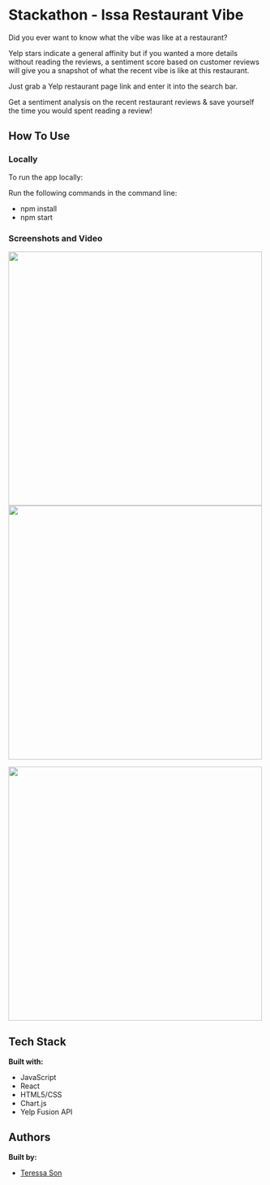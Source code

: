 # Stackathon - Issa Restaurant Vibe

Did you ever want to know what the vibe was like at a restaurant? 

Yelp stars indicate a general affinity but if you wanted a more details without reading the reviews, a sentiment score based on customer reviews will give you a snapshot of what the recent vibe is like at this restaurant.

Just grab a Yelp restaurant page link and enter it into the search bar.

Get a sentiment analysis on the recent restaurant reviews & save yourself the time you would spent reading a review!

## How To Use

### Locally

To run the app locally:

Run the following commands in the command line:

- npm install
- npm start



### Screenshots and Video

<p float="left">
<img src="https://i.imgur.com/txV81sL.png" height="500px" style='display: inline-block'/>
<img src="https://i.imgur.com/t01vQib.png?1" height="500px" style='display: inline-block'/>
</p>
<p float="left">
<img src="https://i.imgur.com/oIHCgHj.png" height="500px" style='display: inline-block'/>
</p>


## Tech Stack

**Built with:**

- JavaScript
- React
- HTML5/CSS
- Chart.js
- Yelp Fusion API

## Authors

**Built by:**

- [Teressa Son](https://github.com/tttson)
